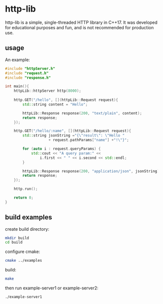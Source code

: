 # http-lib

http-lib is a simple, single-threaded HTTP library in C++17. It was developed for educational purposes and fun, and is not recommended for production use.

## usage

An example:

```c++
#include "httpServer.h"
#include "request.h"
#include "response.h"

int main(){
    httpLib::httpServer http(8000);
    
    http.GET("/hello", [](httpLib::Request request){
        std::string content = "Hello";

        httpLib::Response response(200, "text/plain", content);
        return response;
    });

    http.GET("/hello/:name", [](httpLib::Request request){
        std::string jsonString ="{\"result\": \"Hello "
                    + request.pathParams["name"] +"!\"}";

        for (auto i : request.queryParams) {
            std::cout << "A query param:" <<
                i.first << " " << i.second << std::endl;
        }

        httpLib::Response response(200, "application/json", jsonString);
        return response;
    });

    http.run();

    return 0;
}
```
## build examples

create build directory:
```bash
mkdir build
cd build
```
configure cmake:
```bash
cmake ../examples
```
build:
```bash
make
```
then run example-server1 or example-server2:
```bash
./example-server1
```